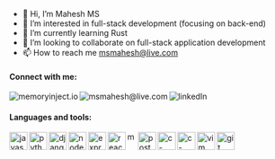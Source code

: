 - 👋 Hi, I’m Mahesh MS
- 👀 I’m interested in full-stack development (focusing on back-end)
- 🌱 I’m currently learning Rust
- 💞️ I’m looking to collaborate on full-stack application development
- 📫 How to reach me msmahesh@live.com

#### Connect with me:
[<img align="left" alt="memoryinject.io" src="https://img.icons8.com/ios-glyphs/30/4a90e2/domain.png"/>](https://www.memoryinject.io)
[<img align="left" alt="msmahesh@live.com" src="https://img.icons8.com/ios-glyphs/30/4a90e2/new-post.png"/>](mailto:msmahesh@live.com)
[<img align="left" alt="linkedIn" src="https://img.icons8.com/ios-glyphs/30/4a90e2/linkedin.png"/>](https://www.linkedin.com/in/maxcolor/)   

<br />

#### Languages and tools:
[<img align="left" alt="javascript-programming-language" width="32" src="https://user-images.githubusercontent.com/72661846/147392042-feacdbd2-9e1e-4e51-868c-2c743dcc8728.png"/>](https://www.memoryinject.io)
[<img align="left" alt="python-programming-language" width="32" src="https://user-images.githubusercontent.com/72661846/147392059-fd8f1920-fb5b-46c8-a95d-b43002c9672a.png"/>](https://www.memoryinject.io)
[<img align="left" alt="django" width="32" src="https://user-images.githubusercontent.com/72661846/147392077-f557b003-c284-4a16-a3e6-251781aba3ef.png"/>](https://www.memoryinject.io)
[<img align="left" alt="node-js" width="32" src="https://user-images.githubusercontent.com/72661846/147392084-dfb5937c-b93e-46a8-aceb-5f68fe402466.png"/>](https://www.memoryinject.io)
[<img align="left" alt="expressjs" width="32" src="https://user-images.githubusercontent.com/72661846/147392102-afbc4410-7c95-4f0b-ba61-c404b957dcab.png"/>](https://www.memoryinject.io)
[<img align="left" alt="react-js" width="32" src="https://user-images.githubusercontent.com/72661846/147392157-0f8ac5bb-8ae6-4c53-9c38-b612bd8504bd.png"/>](https://www.memoryinject.io)
[<img align="left" alt="mongodb" width="16" src="https://user-images.githubusercontent.com/72661846/147392126-2f8a55d9-9f36-4e54-9fcd-b2b0e9b118e8.png"/>](https://www.memoryinject.io)
[<img align="left" alt="postgressql" width="32" src="https://user-images.githubusercontent.com/72661846/147391776-8c8e6605-f5a4-430d-8cb1-0ecac10af7e7.png"/>](https://www.memoryinject.io)
[<img align="left" alt="c-program" width="32" src="https://user-images.githubusercontent.com/72661846/147392177-95200c3e-00e2-452e-92f3-58e89ba75b60.png"/>](https://www.memoryinject.io)
[<img align="left" alt="c-plus-plus-programming-language" width="32" src="https://user-images.githubusercontent.com/72661846/147392196-494af463-5831-48d0-a564-00214a836d99.png"/>](https://www.memoryinject.io)
[<img align="left" alt="vim" width="32" src="https://user-images.githubusercontent.com/72661846/147392228-718f1ea2-f49f-4a9b-a946-cf6e40c755f5.png"/>](https://www.memoryinject.io)
[<img align="left" alt="git" width="32" src="https://user-images.githubusercontent.com/72661846/147392274-3df825d2-3746-4dc4-b734-c70dfa59b56e.png"/>](https://www.memoryinject.io)

<!---
memoryInject/memoryInject is a ✨ special ✨ repository because its `README.md` (this file) appears on your GitHub profile.
You can click the Preview link to take a look at your changes.
--->



